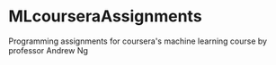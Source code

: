 # MLcourseraAssignments
Programming assignments for coursera's machine learning course by professor Andrew Ng
